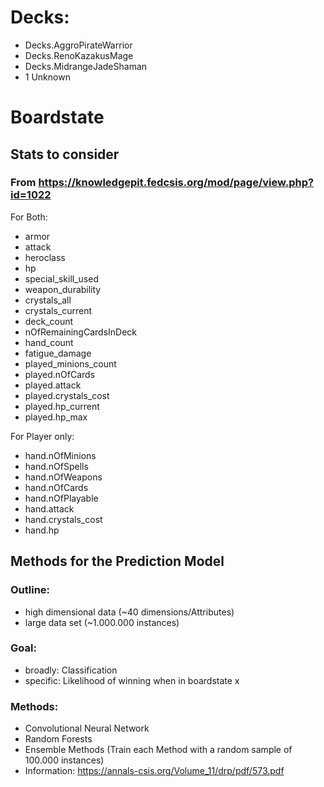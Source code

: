 # Decks: #
 * Decks.AggroPirateWarrior
 * Decks.RenoKazakusMage
 * Decks.MidrangeJadeShaman
 * 1 Unknown
 
# Boardstate
## Stats to consider
### From https://knowledgepit.fedcsis.org/mod/page/view.php?id=1022
For Both:
 * armor
 * attack
 * heroclass
 * hp
 * special_skill_used
 * weapon_durability
 * crystals_all
 * crystals_current 
 * deck_count
 * nOfRemainingCardsInDeck
 * hand_count
 * fatigue_damage
 * played_minions_count
 * played.nOfCards
 * played.attack
 * played.crystals_cost
 * played.hp_current
 * played.hp_max
 
For Player only:
 * hand.nOfMinions
 * hand.nOfSpells
 * hand.nOfWeapons
 * hand.nOfCards
 * hand.nOfPlayable
 * hand.attack
 * hand.crystals_cost
 * hand.hp
 
## Methods for the Prediction Model
### Outline:
* high dimensional data (~40 dimensions/Attributes)
* large data set (~1.000.000 instances)
### Goal:
* broadly: Classification
* specific: Likelihood of winning when in boardstate x

### Methods:
* Convolutional Neural Network
* Random Forests
* Ensemble Methods (Train each Method with a random sample of 100.000 instances)
* Information: https://annals-csis.org/Volume_11/drp/pdf/573.pdf
